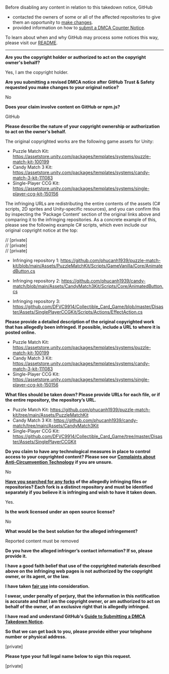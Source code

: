 Before disabling any content in relation to this takedown notice, GitHub
- contacted the owners of some or all of the affected repositories to give them an opportunity to [make changes](https://docs.github.com/en/github/site-policy/dmca-takedown-policy#a-how-does-this-actually-work).
- provided information on how to [submit a DMCA Counter Notice](https://docs.github.com/en/articles/guide-to-submitting-a-dmca-counter-notice).

To learn about when and why GitHub may process some notices this way, please visit our [README](https://github.com/github/dmca/blob/master/README.md#anatomy-of-a-takedown-notice).

---

**Are you the copyright holder or authorized to act on the copyright owner's behalf?**

Yes, I am the copyright holder.

**Are you submitting a revised DMCA notice after GitHub Trust & Safety requested you make changes to your original notice?**

No

**Does your claim involve content on GitHub or npm.js?**

GitHub

**Please describe the nature of your copyright ownership or authorization to act on the owner's behalf.**

The original copyrighted works are the following game assets for Unity:

- Puzzle Match Kit: https://assetstore.unity.com/packages/templates/systems/puzzle-match-kit-100199  
- Candy Match 3 Kit: https://assetstore.unity.com/packages/templates/systems/candy-match-3-kit-111083  
- Single-Player CCG Kit: https://assetstore.unity.com/packages/templates/systems/single-player-ccg-kit-150156

The infringing URLs are redistributing the entire contents of the assets (C# scripts, 2D sprites and Unity-specific resources), and you can confirm this by inspecting the ‘Package Content’ section of the original links above and comparing it to the infringing repositories. As a concrete example of this, please see the following example C# scripts, which even include our original copyright notice at the top:

// [private]  
// [private]  
// [private]  

- Infringing repository 1: https://github.com/phucanh1939/puzzle-match-kit/blob/main/Assets/PuzzleMatchKit/Scripts/GameVanilla/Core/AnimatedButton.cs

- Infringing repository 2: https://github.com/phucanh1939/candy-match/blob/main/Assets/CandyMatch3Kit/Scripts/Core/AnimatedButton.cs

- Infringing repository 3: https://github.com/DFVC9914/Collectible_Card_Game/blob/master/Disaster/Assets/SinglePlayerCCGKit/Scripts/Actions/EffectAction.cs

**Please provide a detailed description of the original copyrighted work that has allegedly been infringed. If possible, include a URL to where it is posted online.**

- Puzzle Match Kit: https://assetstore.unity.com/packages/templates/systems/puzzle-match-kit-100199  
- Candy Match 3 Kit: https://assetstore.unity.com/packages/templates/systems/candy-match-3-kit-111083  
- Single-Player CCG Kit: https://assetstore.unity.com/packages/templates/systems/single-player-ccg-kit-150156

**What files should be taken down? Please provide URLs for each file, or if the entire repository, the repository’s URL.**

- Puzzle Match Kit: https://github.com/phucanh1939/puzzle-match-kit/tree/main/Assets/PuzzleMatchKit  
- Candy Match 3 Kit: https://github.com/phucanh1939/candy-match/tree/main/Assets/CandyMatch3Kit  
- Single-Player CCG Kit: https://github.com/DFVC9914/Collectible_Card_Game/tree/master/Disaster/Assets/SinglePlayerCCGKit

**Do you claim to have any technological measures in place to control access to your copyrighted content? Please see our <a href="https://docs.github.com/articles/guide-to-submitting-a-dmca-takedown-notice#complaints-about-anti-circumvention-technology">Complaints about Anti-Circumvention Technology</a> if you are unsure.**

No

**<a href="https://docs.github.com/articles/dmca-takedown-policy#b-what-about-forks-or-whats-a-fork">Have you searched for any forks</a> of the allegedly infringing files or repositories? Each fork is a distinct repository and must be identified separately if you believe it is infringing and wish to have it taken down.**

Yes.

**Is the work licensed under an open source license?**

No

**What would be the best solution for the alleged infringement?**

Reported content must be removed

**Do you have the alleged infringer’s contact information? If so, please provide it.**

**I have a good faith belief that use of the copyrighted materials described above on the infringing web pages is not authorized by the copyright owner, or its agent, or the law.**

**I have taken <a href="https://www.lumendatabase.org/topics/22">fair use</a> into consideration.**

**I swear, under penalty of perjury, that the information in this notification is accurate and that I am the copyright owner, or am authorized to act on behalf of the owner, of an exclusive right that is allegedly infringed.**

**I have read and understand GitHub's <a href="https://docs.github.com/articles/guide-to-submitting-a-dmca-takedown-notice/">Guide to Submitting a DMCA Takedown Notice</a>.**

**So that we can get back to you, please provide either your telephone number or physical address.**

[private]  

**Please type your full legal name below to sign this request.**

[private]  
